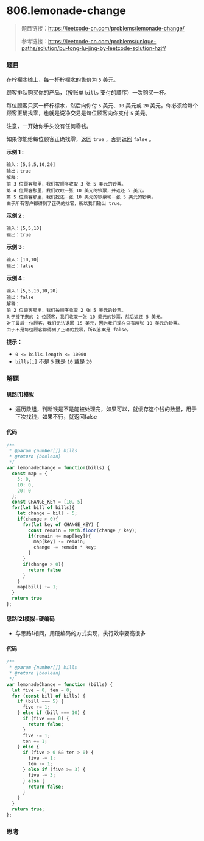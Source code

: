 # 806.lemonade-change

> 题目链接：https://leetcode-cn.com/problems/lemonade-change/
>
> 参考链接：https://leetcode-cn.com/problems/unique-paths/solution/bu-tong-lu-jing-by-leetcode-solution-hzjf/

### 题目

在柠檬水摊上，每一杯柠檬水的售价为 `5` 美元。

顾客排队购买你的产品，（按账单 `bills` 支付的顺序）一次购买一杯。

每位顾客只买一杯柠檬水，然后向你付 `5` 美元、`10` 美元或 `20` 美元。你必须给每个顾客正确找零，也就是说净交易是每位顾客向你支付 `5` 美元。

注意，一开始你手头没有任何零钱。

如果你能给每位顾客正确找零，返回 `true` ，否则返回 `false` 。

**示例 1 :**

```
输入：[5,5,5,10,20]
输出：true
解释：
前 3 位顾客那里，我们按顺序收取 3 张 5 美元的钞票。
第 4 位顾客那里，我们收取一张 10 美元的钞票，并返还 5 美元。
第 5 位顾客那里，我们找还一张 10 美元的钞票和一张 5 美元的钞票。
由于所有客户都得到了正确的找零，所以我们输出 true。
```

**示例 2 :**

```
输入：[5,5,10]
输出：true
```

**示例 3 :**

```
输入：[10,10]
输出：false
```

**示例 4 :**

```
输入：[5,5,10,10,20]
输出：false
解释：
前 2 位顾客那里，我们按顺序收取 2 张 5 美元的钞票。
对于接下来的 2 位顾客，我们收取一张 10 美元的钞票，然后返还 5 美元。
对于最后一位顾客，我们无法退回 15 美元，因为我们现在只有两张 10 美元的钞票。
由于不是每位顾客都得到了正确的找零，所以答案是 false。
```

**提示：**

- `0 <= bills.length <= 10000`
- `bills[i]` 不是 `5` 就是 `10` 或是 `20` 



### 解题

#### 思路[1]模拟

* 遍历数组，判断钱是不是能被处理完，如果可以，就缓存这个钱的数量，用于下次找钱，如果不行，就返回false

#### 代码

```javascript
/**
 * @param {number[]} bills
 * @return {boolean}
 */
var lemonadeChange = function(bills) {
  const map = {
    5: 0,
    10: 0,
    20: 0
  };
  const CHANGE_KEY = [10, 5]
  for(let bill of bills){
    let change = bill - 5;
    if(change > 0){
      for(let key of CHANGE_KEY) {
        const remain = Math.floor(change / key);
        if(remain <= map[key]){
          map[key] -= remain;
          change -= remain * key;
        }
      }
      if(change > 0){
        return false
      }
    }
    map[bill] += 1;
  }
  return true
};
```

#### 思路[2]模拟+硬编码

* 与思路1相同，用硬编码的方式实现，执行效率要高很多

#### 代码

```javascript
/**
 * @param {number[]} bills
 * @return {boolean}
 */
var lemonadeChange = function (bills) {
  let five = 0, ten = 0;
  for (const bill of bills) {
    if (bill === 5) {
      five += 1;
    } else if (bill === 10) {
      if (five === 0) {
        return false;
      }
      five -= 1;
      ten += 1;
    } else {
      if (five > 0 && ten > 0) {
        five -= 1;
        ten -= 1;
      } else if (five >= 3) {
        five -= 3;
      } else {
        return false;
      }
    }
  }
  return true;
};
```



### 思考

